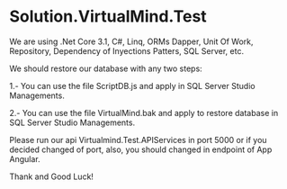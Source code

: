 # Solution.VirtualMind.Test
We are using .Net Core 3.1, C#, Linq, ORMs Dapper, Unit Of Work, Repository, Dependency of Inyections Patters, SQL Server, etc.

We should restore our database with any two steps:

1.- You can use the file ScriptDB.js and apply in SQL Server Studio Managements.

2.- You can use the file VirtualMind.bak and apply to restore database in SQL Server Studio Managements.

Please run our api Virtualmind.Test.APIServices in port 5000 or if you decided changed of port, also, you should changed in endpoint of App Angular.

Thank and Good Luck!
